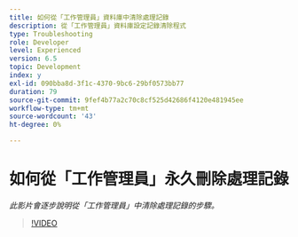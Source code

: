 ```yaml
---
title: 如何從「工作管理員」資料庫中清除處理記錄
description: 從「工作管理員」資料庫設定記錄清除程式
type: Troubleshooting
role: Developer
level: Experienced
version: 6.5
topic: Development
index: y
exl-id: 090bba8d-3f1c-4370-9bc6-29bf0573bb77
duration: 79
source-git-commit: 9fef4b77a2c70c8cf525d42686f4120e481945ee
workflow-type: tm+mt
source-wordcount: '43'
ht-degree: 0%

---
```


# 如何從「工作管理員」永久刪除處理記錄

*此影片會逐步說明從「工作管理員」中清除處理記錄的步驟。*

>[!VIDEO](https://video.tv.adobe.com/v/335577?quality=12&learn=on)
